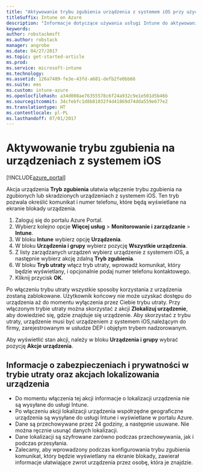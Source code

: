 ```yaml
---
title: "Aktywowanie trybu zgubienia urządzenia z systemem iOS przy użyciu usługi Intune"
titleSuffix: Intune on Azure
description: "Informacje dotyczące używania usługi Intune do aktywowania trybu zgubienia na zgubionych lub skradzionych urządzeniach z systemem iOS."
keywords: 
author: robstackmsft
ms.author: robstack
manager: angrobe
ms.date: 04/27/2017
ms.topic: get-started-article
ms.prod: 
ms.service: microsoft-intune
ms.technology: 
ms.assetid: 126a7489-fe3e-43fd-a681-defb2fe0bb66
ms.suite: ems
ms.custom: intune-azure
ms.openlocfilehash: a34d008ae76355578c6f24a932c9e1e501d5b46b
ms.sourcegitcommit: 34cfebfc1d8b81032f4d41869d74dda559e677e2
ms.translationtype: HT
ms.contentlocale: pl-PL
ms.lasthandoff: 07/01/2017
---
```

# <a name="activate-lost-mode-on-ios-devices"></a>Aktywowanie trybu zgubienia na urządzeniach z systemem iOS


[!INCLUDE[azure_portal](./includes/azure_portal.md)]

Akcja urządzenia **Tryb zgubienia** ułatwia włączenie trybu zgubienia na zgubionych lub skradzionych urządzeniach z systemem iOS. Ten tryb pozwala określić komunikat i numer telefonu, które będą wyświetlane na ekranie blokady urządzenia.

1. Zaloguj się do portalu Azure Portal.
2. Wybierz kolejno opcje **Więcej usług** > **Monitorowanie i zarządzanie** > **Intune**.
3. W bloku **Intune** wybierz opcję **Urządzenia**.
4. W bloku **Urządzenia i grupy** wybierz pozycję **Wszystkie urządzenia**.
5. Z listy zarządzanych urządzeń wybierz urządzenie z systemem iOS, a następnie wybierz akcję zdalną **Tryb zgubienia**.
6. W bloku **Tryb utraty** włącz tryb utraty, wprowadź komunikat, który będzie wyświetlany, i opcjonalnie podaj numer telefonu kontaktowego.
7. Kliknij przycisk **OK**.

Po włączeniu trybu utraty wszystkie sposoby korzystania z urządzenia zostaną zablokowane. Użytkownik końcowy nie może uzyskać dostępu do urządzenia aż do momentu wyłączenia przez Ciebie trybu utraty. Przy włączonym trybie utraty można skorzystać z akcji **Zlokalizuj urządzenie**, aby dowiedzieć się, gdzie znajduje się urządzenie.
Aby skorzystać z trybu utraty, urządzenie musi być urządzeniem z systemem iOS,należącym do firmy, zarejestrowanym w usłudze DEP i objętym trybem nadzorowanym.

Aby wyświetlić stan akcji, należy w bloku **Urządzenia i grupy** wybrać pozycję **Akcje urządzenia**.

## <a name="security-and-privacy-information-for-the-lost-mode-and-locate-device-actions"></a>Informacje o zabezpieczeniach i prywatności w trybie utraty oraz akcjach lokalizowania urządzenia
- Do momentu włączenia tej akcji informacje o lokalizacji urządzenia nie są wysyłane do usługi Intune.
- Po włączeniu akcji lokalizacji urządzenia współrzędne geograficzne urządzenia są wysyłane do usługi Intune i wyświetlane w portalu Azure.
- Dane są przechowywane przez 24 godziny, a następnie usuwane. Nie można ręcznie usunąć danych lokalizacji.
- Dane lokalizacji są szyfrowane zarówno podczas przechowywania, jak i podczas przesyłania.
- Zalecamy, aby wprowadzony podczas konfigurowania trybu zgubienia komunikat, który będzie wyświetlany na ekranie blokady, zawierał informacje ułatwiające zwrot urządzenia przez osobę, która je znajdzie.

